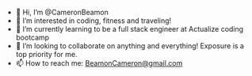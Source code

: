 - 👋 Hi, I’m @CameronBeamon
- 👀 I’m interested in coding, fitness and traveling!
- 🌱 I’m currently learning to be a full stack engineer at Actualize coding bootcamp
- 💞️ I’m looking to collaborate on anything and everything! Exposure is a top priority for me.
- 📫 How to reach me: BeamonCameron@gmail.com
